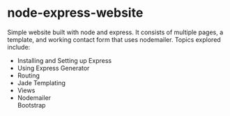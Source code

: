 # node-express-website
Simple website built with node and express. It consists of multiple pages, a template, and working contact form that uses nodemailer.
Topics explored include:
<ul><li>Installing and Setting up Express</li>
<li>Using Express Generator</li>
<li>Routing</li>
<li>Jade Templating</li>
<li>Views</li>
<li>Nodemailer</li>
<il>Bootstrap</il>
</ul>